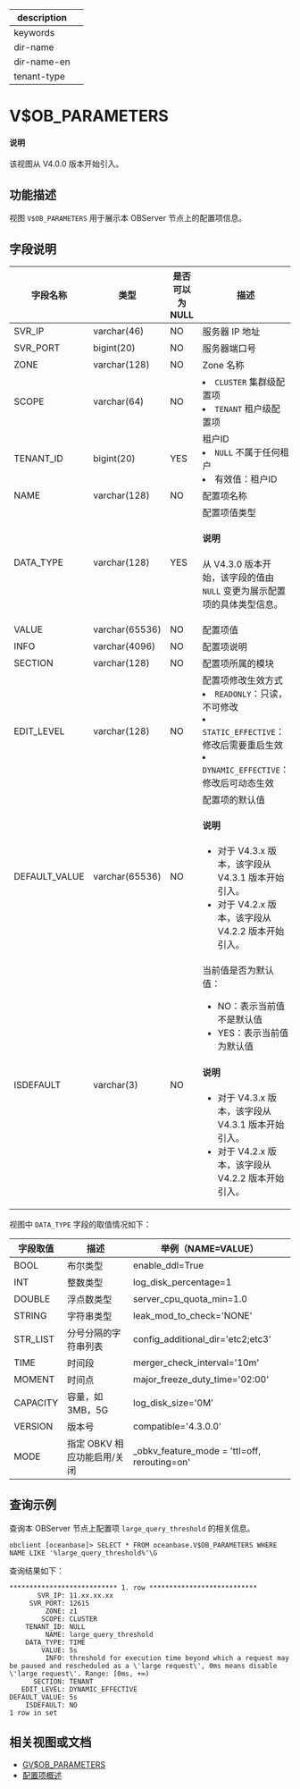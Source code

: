 |description||
|---|---|
|keywords||
|dir-name||
|dir-name-en||
|tenant-type||

# V$OB_PARAMETERS

<main id="notice" type='explain'>
  <h4>说明</h4>
  <p>该视图从 V4.0.0 版本开始引入。</p>
</main>

## 功能描述

视图 `V$OB_PARAMETERS` 用于展示本 OBServer 节点上的配置项信息。

## 字段说明

|    字段名称    |       类型       | 是否可以为 NULL |                                描述                                 |
|------------|----------------|------------|---------------------------------------------------------------------------------------------------|
| SVR_IP     | varchar(46)    | NO         | 服务器 IP 地址                                                         |
| SVR_PORT   | bigint(20)     | NO         | 服务器端口号                                                            |
| ZONE       | varchar(128)   | NO         | Zone 名称                                                             |
| SCOPE      | varchar(64)    | NO         | <li> `CLUSTER` 集群级配置项   <li> `TENANT` 租户级配置项                            |
| TENANT_ID  | bigint(20)     | YES        | 租户ID <li> `NULL` 不属于任何租户   <li> 有效值：租户ID                |
| NAME       | varchar(128)   | NO         | 配置项名称                                                             |
| DATA_TYPE  | varchar(128)   | YES        | 配置项值类型 <main id="notice" type='explain'><h4>说明</h4><p>从 V4.3.0 版本开始，该字段的值由 `NULL` 变更为展示配置项的具体类型信息。</p></main>  |
| VALUE      | varchar(65536) | NO         | 配置项值                                                              |
| INFO       | varchar(4096)  | NO         | 配置项说明                                                             |
| SECTION    | varchar(128)   | NO         | 配置项所属的模块                                                          |
| EDIT_LEVEL | varchar(128)   | NO         | 配置项修改生效方式 <li> `READONLY`：只读，不可修改   <li> `STATIC_EFFECTIVE`：修改后需要重启生效   <li> `DYNAMIC_EFFECTIVE`：修改后可动态生效    |
| DEFAULT_VALUE | varchar(65536) | NO   | 配置项的默认值<main id="notice" type='explain'><h4>说明</h4><ul><li>对于 V4.3.x 版本，该字段从 V4.3.1 版本开始引入。</li><li>对于 V4.2.x 版本，该字段从 V4.2.2 版本开始引入。</li></ul></main>      |
| ISDEFAULT     | varchar(3)     | NO   | 当前值是否为默认值：<ul><li>NO：表示当前值不是默认值</li><li>YES：表示当前值为默认值</li></ul><main id="notice" type='explain'><h4>说明</h4><ul><li>对于 V4.3.x 版本，该字段从 V4.3.1 版本开始引入。</li><li>对于 V4.2.x 版本，该字段从 V4.2.2 版本开始引入。</li></ul></main>     |

视图中 `DATA_TYPE` 字段的取值情况如下：

| 字段取值 | 描述 | 举例（NAME=VALUE）|
| --------| ------ |------------------ |
| BOOL    | 布尔类型           | enable_ddl=True |
| INT     | 整数类型           | log_disk_percentage=1 |
| DOUBLE  | 浮点数类型         | server_cpu_quota_min=1.0 |
| STRING  | 字符串类型         | leak_mod_to_check='NONE' |
| STR_LIST| 分号分隔的字符串列表| config_additional_dir='etc2;etc3' |
| TIME    | 时间段             | merger_check_interval='10m' |
| MOMENT  | 时间点             | major_freeze_duty_time='02:00' |
| CAPACITY| 容量，如 3MB，5G   | log_disk_size='0M' |
| VERSION | 版本号             | compatible='4.3.0.0' |
| MODE    | 指定 OBKV 相应功能启用/关闭 | _obkv_feature_mode = 'ttl=off, rerouting=on' |

## 查询示例

查询本 OBServer 节点上配置项 `large_query_threshold` 的相关信息。

```shell
obclient [oceanbase]> SELECT * FROM oceanbase.V$OB_PARAMETERS WHERE NAME LIKE '%large_query_threshold%'\G
```

查询结果如下：

```shell
*************************** 1. row ***************************
       SVR_IP: 11.xx.xx.xx
     SVR_PORT: 12615
         ZONE: z1
        SCOPE: CLUSTER
    TENANT_ID: NULL
         NAME: large_query_threshold
    DATA_TYPE: TIME
        VALUE: 5s
         INFO: threshold for execution time beyond which a request may be paused and rescheduled as a \'large request\', 0ms means disable \'large request\'. Range: [0ms, +∞)
      SECTION: TENANT
   EDIT_LEVEL: DYNAMIC_EFFECTIVE
DEFAULT_VALUE: 5s
    ISDEFAULT: NO
1 row in set
```

## 相关视图或文档

* [GV$OB_PARAMETERS](2100.gv-ob_parameters-of-sys-tenant.md)
* [配置项概述](../../../../700.reference/800.configuration-items-and-system-variables/000.configuration-items-and-system-variables-overview.md)

